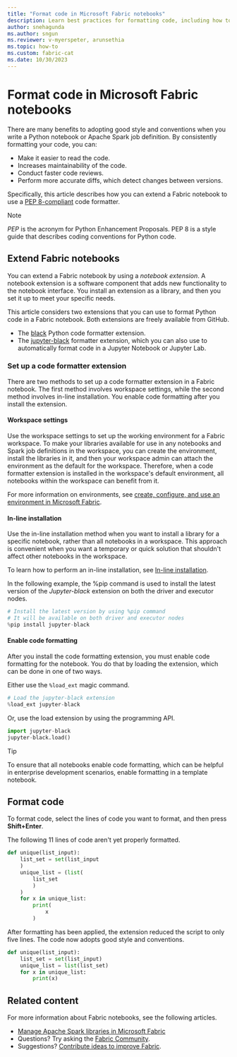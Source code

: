```yaml
---
title: "Format code in Microsoft Fabric notebooks"
description: Learn best practices for formatting code, including how to extend a Microsoft Fabric notebook to use a PEP 8-compliant code formatter.
author: snehagunda
ms.author: sngun
ms.reviewer: v-myerspeter, arunsethia
ms.topic: how-to
ms.custom: fabric-cat
ms.date: 10/30/2023
---
```


# Format code in Microsoft Fabric notebooks

There are many benefits to adopting good style and conventions when you write a Python notebook or Apache Spark job definition. By consistently formatting your code, you can:

- Make it easier to read the code.
- Increases maintainability of the code.
- Conduct faster code reviews.
- Perform more accurate diffs, which detect changes between versions.

Specifically, this article describes how you can extend a Fabric notebook to use a [PEP 8-compliant](https://peps.python.org/pep-0008/) code formatter.

> [!NOTE]
> _PEP_ is the acronym for Python Enhancement Proposals. PEP 8 is a style guide that describes coding conventions for Python code.

## Extend Fabric notebooks

You can extend a Fabric notebook by using a _notebook extension_. A notebook extension is a software component that adds new functionality to the notebook interface. You install an extension as a library, and then you set it up to meet your specific needs.

This article considers two extensions that you can use to format Python code in a Fabric notebook. Both extensions are freely available from GitHub.

- The [black](https://github.com/psf/black) Python code formatter extension.
- The [jupyter-black](https://github.com/n8henrie/jupyter-black) formatter extension, which you can also use to automatically format code in a Jupyter Notebook or Jupyter Lab.

### Set up a code formatter extension

There are two methods to set up a code formatter extension in a Fabric notebook. The first method involves workspace settings, while the second method involves in-line installation. You enable code formatting after you install the extension.

#### Workspace settings

Use the workspace settings to set up the working environment for a Fabric workspace. To make your libraries available for use in any notebooks and Spark job definitions in the workspace, you can create the environment, install the libraries in it, and then your workspace admin can attach the environment as the default for the workspace. Therefore, when a code formatter extension is installed in the workspace's default environment, all notebooks within the workspace can benefit from it.

For more information on environments, see [create, configure, and use an environment in Microsoft Fabric](https://aka.ms/fabric/create-environment).

#### In-line installation

Use the in-line installation method when you want to install a library for a specific notebook, rather than all notebooks in a workspace. This approach is convenient when you want a temporary or quick solution that shouldn't affect other notebooks in the workspace.

To learn how to perform an in-line installation, see [In-line installation](library-management.md#in-line-installation).

In the following example, the %pip command is used to install the latest version of the _Jupyter-black_ extension on both the driver and executor nodes.

```python
# Install the latest version by using %pip command
# It will be available on both driver and executor nodes
%pip install jupyter-black
```

#### Enable code formatting

After you install the code formatting extension, you must enable code formatting for the notebook. You do that by loading the extension, which can be done in one of two ways.

Either use the ```%load_ext``` magic command.

```python
# Load the jupyter-black extension
%load_ext jupyter-black
```

Or, use the load extension by using the programming API.

```python
import jupyter-black
jupyter-black.load()
```

> [!TIP]
> To ensure that all notebooks enable code formatting, which can be helpful in enterprise development scenarios, enable formatting in a template notebook.

## Format code

To format code, select the lines of code you want to format, and then press **Shift+Enter**.

The following 11 lines of code aren't yet properly formatted.

```python
def unique(list_input):
    list_set = set(list_input
    )
    unique_list = (list(
        list_set
        )
    )
    for x in unique_list:
        print(
            x
        )
```

After formatting has been applied, the extension reduced the script to only five lines. The code now adopts good style and conventions.

```python
def unique(list_input):
    list_set = set(list_input)
    unique_list = list(list_set)
    for x in unique_list:
        print(x)    
```

## Related content

For more information about Fabric notebooks, see the following articles.

- [Manage Apache Spark libraries in Microsoft Fabric](library-management.md#in-line-installation)
- Questions? Try asking the [Fabric Community](https://community.fabric.microsoft.com/).
- Suggestions? [Contribute ideas to improve Fabric](https://ideas.fabric.microsoft.com/).
